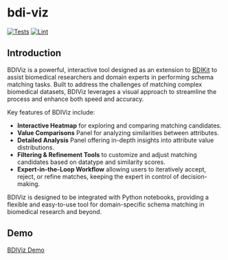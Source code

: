 # bdi-viz
[![Tests](https://github.com/VIDA-NYU/bdi-viz/actions/workflows/build.yml/badge.svg)](https://github.com/VIDA-NYU/bdi-viz/actions/workflows/build.yml)
[![Lint](https://github.com/VIDA-NYU/bdi-viz/actions/workflows/lint.yml/badge.svg)](https://github.com/VIDA-NYU/bdi-viz/actions/workflows/lint.yml)

## Introduction

BDIViz is a powerful, interactive tool designed as an extension to [BDIKit](https://github.com/VIDA-NYU/bdi-kit) to assist biomedical researchers and domain experts in performing schema matching tasks. Built to address the challenges of matching complex biomedical datasets, BDIViz leverages a visual approach to streamline the process and enhance both speed and accuracy.

Key features of BDIViz include:

- **Interactive Heatmap** for exploring and comparing matching candidates.
- **Value Comparisons** Panel for analyzing similarities between attributes.
- **Detailed Analysis** Panel offering in-depth insights into attribute value distributions.
- **Filtering & Refinement Tools** to customize and adjust matching candidates based on datatype and similarity scores.
- **Expert-in-the-Loop Workflow** allowing users to iteratively accept, reject, or refine matches, keeping the expert in control of decision-making.

BDIViz is designed to be integrated with Python notebooks, providing a flexible and easy-to-use tool for domain-specific schema matching in biomedical research and beyond.

## Demo

[BDIViz Demo](https://drive.google.com/file/d/1eAbDicO0oXIbbVg56m3H8xdNDDsBGBLI/view?usp=drive_link)